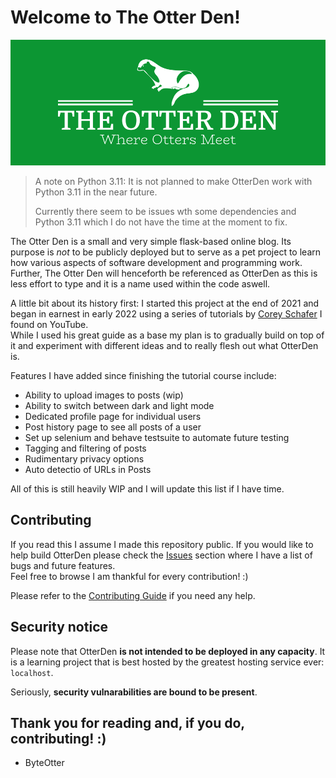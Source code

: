 # Welcome to The Otter Den!

![The Otter Den](./logo-color.png)

> A note on Python 3.11: It is not planned to make OtterDen work with Python 3.11 in the near future.
>
> Currently there seem to be issues wth some dependencies and Python 3.11 which I do not have the time at the moment
> to fix.

The Otter Den is a small and very simple flask-based online blog. Its purpose is *not* to be publicly deployed but
to serve as a pet project to learn how various aspects of software development and programming work.<br>
Further, The Otter Den will henceforth be referenced as OtterDen as this is less effort to type and it is a name
used within the code aswell.

A little bit about its history first: I started this project at the end of 2021 and began in earnest in early 2022
using a series of tutorials by [Corey Schafer](https://www.youtube.com/@coreyms) I found on YouTube.<br>
While I used his great guide as a base my plan is to gradually build on top of it and experiment with different ideas
and to really flesh out what OtterDen is.

Features I have added since finishing the tutorial course include:

- Ability to upload images to posts (wip)
- Ability to switch between dark and light mode
- Dedicated profile page for individual users
- Post history page to see all posts of a user
- Set up selenium and behave testsuite to automate future testing
- Tagging and filtering of posts
- Rudimentary privacy options
- Auto detectio of URLs in Posts

All of this is still heavily WIP and I will update this list if I have time.

## Contributing

If you read this I assume I made this repository public. If you would like to help build OtterDen
please check the [Issues](https://github.com/ByteOtter/OtterDen/issues) section where I have a list of bugs and future 
features.<br>
Feel free to browse I am thankful for every contribution! :)

Please refer to the [Contributing Guide](./docs/CONTRIBUTING.md) if you need any help.

## Security notice

Please note that OtterDen **is not intended to be deployed in any capacity**. It is a learning project that is best 
hosted by the greatest hosting service ever: `localhost`.

Seriously, **security vulnarabilities are bound to be present**.

## Thank you for reading and, if you do, contributing! :)

- ByteOtter
